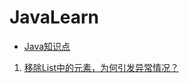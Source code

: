 # JavaLearn

- [Java知识点](#java)
1. [移除List中的元素，为何引发异常情况？](blob/master/doc/Java基础/移除List中的元素，为何引发异常情况？.md) 
